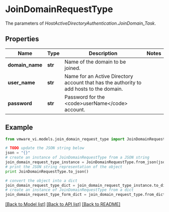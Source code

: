 # JoinDomainRequestType

The parameters of *HostActiveDirectoryAuthentication.JoinDomain_Task*. 

## Properties
Name | Type | Description | Notes
------------ | ------------- | ------------- | -------------
**domain_name** | **str** | Name of the domain to be joined.  | 
**user_name** | **str** | Name for an Active Directory account that has the authority to add hosts to the domain.  | 
**password** | **str** | Password for the &lt;code&gt;userName&lt;/code&gt; account.  | 

## Example

```python
from vmware_vi.models.join_domain_request_type import JoinDomainRequestType

# TODO update the JSON string below
json = "{}"
# create an instance of JoinDomainRequestType from a JSON string
join_domain_request_type_instance = JoinDomainRequestType.from_json(json)
# print the JSON string representation of the object
print JoinDomainRequestType.to_json()

# convert the object into a dict
join_domain_request_type_dict = join_domain_request_type_instance.to_dict()
# create an instance of JoinDomainRequestType from a dict
join_domain_request_type_form_dict = join_domain_request_type.from_dict(join_domain_request_type_dict)
```
[[Back to Model list]](../README.md#documentation-for-models) [[Back to API list]](../README.md#documentation-for-api-endpoints) [[Back to README]](../README.md)



